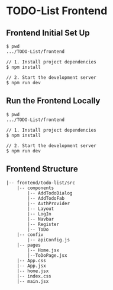 # TODO-List Frontend

## Frontend Initial Set Up
```
$ pwd
.../TODO-List/frontend

// 1. Install project dependencies
$ npm install

// 2. Start the development server
$ npm run dev
```

## Run the Frontend Locally
```
$ pwd
.../TODO-List/frontend

// 1. Install project dependencies
$ npm install

// 2. Start the development server
$ npm run dev
```

## Frontend Structure
```
|-- frontend/todo-list/src
    |-- components
        |-- AddTodoDialog
        |-- AddTodoFab
        |-- AuthProvider
        |-- Layout
        |-- LogIn
        |-- Navbar
        |-- Register
        |-- ToDo
    |-- confiv
        |-- apiConfig.js
    |-- pages
        |-- Home.jsx
        |--ToDoPage.jsx
    |-- App.css
    |-- App.jsx
    |-- home.jsx
    |-- index.css
    |-- main.jsx
```